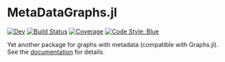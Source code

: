 # MetaDataGraphs.jl

[![Dev](https://img.shields.io/badge/docs-dev-blue.svg)](https://gdalle.github.io/MetaDataGraphs.jl/dev/)
[![Build Status](https://github.com/gdalle/MetaDataGraphs.jl/actions/workflows/CI.yml/badge.svg?branch=main)](https://github.com/gdalle/MetaDataGraphs.jl/actions/workflows/CI.yml?query=branch%3Amain)
[![Coverage](https://codecov.io/gh/gdalle/MetaDataGraphs.jl/branch/main/graph/badge.svg)](https://codecov.io/gh/gdalle/MetaDataGraphs.jl)
[![Code Style: Blue](https://img.shields.io/badge/code%20style-blue-4495d1.svg)](https://github.com/invenia/BlueStyle)

Yet another package for graphs with metadata (compatible with Graphs.jl).
See the [documentation](https://gdalle.github.io/MetaDataGraphs.jl/dev/) for details.